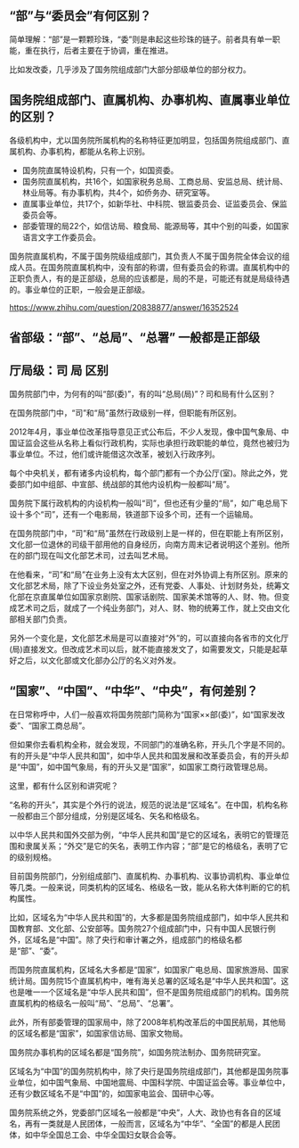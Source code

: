 


## “部”与“委员会”有何区别？
 简单理解：“部”是一颗颗珍珠，“委”则是串起这些珍珠的链子。前者具有单一职能，重在执行，后者主要在于协调，重在推进。

比如发改委，几乎涉及了国务院组成部门大部分部级单位的部分权力。


## 国务院组成部门、直属机构、办事机构、直属事业单位的区别？

各级机构中，尤以国务院所属机构的名称特征更加明显，包括国务院组成部门、直属机构、办事机构，都能从名称上识别。

- 国务院直属特设机构，只有一个，如国资委。
- 国务院直属机构，共16个，如国家税务总局、工商总局、安监总局、统计局、林业局等。有办事机构，共4个，如侨务办、研究室等。
- 直属事业单位，共17个，如新华社、中科院、银监委员会、证监委员会、保监委员会等。
- 部委管理的局22个，如信访局、粮食局、能源局等，其中个别的叫委，如国家语言文字工作委员会。

国务院直属机构，不属于国务院级组成部门，其负责人不属于国务院全体会议的组成人员。在国务院直属机构中，没有部的称谓，但有委员会的称谓。直属机构中的正职负责人，有的是正部级，总局的应该都是，局的不是，可能还有就是局级待遇的。事业单位的正职，一般会是正部级。


https://www.zhihu.com/question/20838877/answer/16352524


## 省部级：“部”、“总局”、“总署” 一般都是正部级


## 厅局级：司 局 区别

国务院部门中，为何有的叫“部(委)”，有的叫“总局(局)”？司和局有什么区别？


在国务院部门中，“司”和“局”虽然行政级别一样，但职能有所区别。


2012年4月，事业单位改革指导意见正式公布后，不少人发现，像中国气象局、中国证监会这些从名称上看似行政机构，实际也承担行政职能的单位，竟然也被归为事业单位。不过，他们或许能借这次改革，被划入行政序列。

每个中央机关，都有诸多内设机构，每个部门都有一个办公厅(室)。除此之外，党委部门如中组部、中宣部、统战部的其他内设机构一般都叫“局”。

国务院下属行政机构的内设机构一般叫“司”，但也还有少量的“局”，如广电总局下设十多个“司”，还有一个电影局，铁道部下设多个司，还有一个运输局。

在国务院部门中，“司”和“局”虽然在行政级别上是一样的，但在职能上有所区别，文化部一位退休的司级干部用他的自身经历，向南方周末记者说明这个差别。他所在的部门现在叫文化部艺术司，过去叫艺术局。

在他看来，“司”和“局”在业务上没有太大区别，但在对外协调上有所区别。原来的文化部艺术局，除了下设业务处室之外，还有党委、人事处、计划财务处，统筹文化部在京直属单位如国家京剧院、国家话剧院、国家美术馆等的人、财、物。但变成艺术司之后，就成了一个纯业务部门，对人、财、物的统筹工作，就上交由文化部相关部门负责。

另外一个变化是，文化部艺术局是可以直接对“外”的，可以直接向各省市的文化厅(局)直接发文。但改成艺术司以后，就不能直接发文了，如需要发文，只能是起草好之后，以文化部或文化部办公厅的名义对外发。

## “国家”、“中国”、“中华”、“中央”，有何差别？

在日常称呼中，人们一般喜欢将国务院部门简称为“国家××部(委)”，如“国家发改委”、“国家工商总局”。

但如果你去看机构全称，就会发现，不同部门的准确名称，开头几个字是不同的。有的开头是“中华人民共和国”，如中华人民共和国发展和改革委员会，有的开头却是“中国”，如中国气象局，有的开头又是“国家”，如国家工商行政管理总局。

这里，都有什么区别和讲究呢？

“名称的开头”，其实是个外行的说法，规范的说法是“区域名”。在中国，机构名称一般都由三个部分组成，分别是区域名、矢名和格级名。

以中华人民共和国外交部为例，“中华人民共和国”是它的区域名，表明它的管理范围和隶属关系；“外交”是它的矢名，表明工作内容；“部”是它的格级名，表明了它的级别规格。

目前国务院部门，分别组成部门、直属机构、办事机构、议事协调机构、事业单位等几类。一般来说，同类机构的区域名、格级名一致，能从名称大体判断的它的机构属性。

比如，区域名为“中华人民共和国”的，大多都是国务院组成部门，如中华人民共和国教育部、文化部、公安部等。国务院27个组成部门中，只有中国人民银行例外，区域名是“中国”。除了央行和审计署之外，组成部门的格级名都是“部”、“委”。

而国务院直属机构，区域名大多都是“国家”，如国家广电总局、国家旅游局、国家统计局。国务院15个直属机构中，唯有海关总署的区域名是“中华人民共和国”。这也是唯一一个区域名是“中华人民共和国”，但不是国务院组成部门的机构。国务院直属机构的格级名一般叫“局”、“总局”、“总署”。

此外，所有部委管理的国家局中，除了2008年机构改革后的中国民航局，其他局的区域名都是“国家”，如国家信访局、国家文物局。

国务院办事机构的区域名都是“国务院”，如国务院法制办、国务院研究室。

区域名为“中国”的国务院机构中，除了央行是国务院组成部门，其他都是国务院事业单位，如中国气象局、中国地震局、中国科学院、中国证监会等。事业单位中，还有少数区域名不是“中国”的，如国家电监会、国研中心等。

国务院系统之外，党委部门区域名一般都是“中央”，人大、政协也有各自的区域名，再有一类就是人民团体，一般而言，区域名为“中华”、“全国”的都是人民团体，如中华全国总工会、中华全国妇女联合会等。
